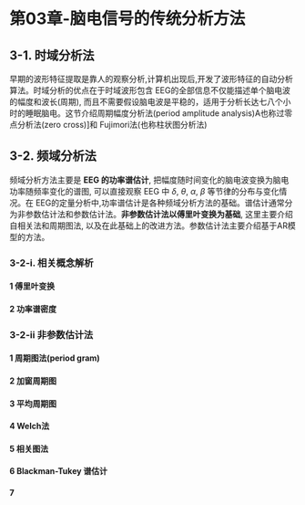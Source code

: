 # 第03章-脑电信号的传统分析方法
## 3-1. 时域分析法
早期的波形特征提取是靠人的观察分析,计算机出现后,开发了波形特征的自动分析算法。时域分析的优点在于时域波形包含 EEG的全部信息不仅能描述单个脑电波的幅度和波长(周期), 而且不需要假设脑电波是平稳的，适用于分析长达七八个小时的睡眠脑电。这节介绍周期幅度分析法(period amplitude analysis)A也称过零点分析法(zero cross)]和 Fujimori法(也称柱状图分析法)


## 3-2. 频域分析法
频域分析方法主要是 **EEG 的功率谱估计**, 把幅度随时间变化的脑电波变换为脑电功率随频率变化的谱图, 可以直接观察 EEG 中 $\delta$, $\theta$, $\alpha$, $\beta$ 等节律的分布与变化情况。在 EEG的定量分析中,功率谱估计是各种频域分析方法的基础。谱估计通常分为非参数估计法和参数估计法。**非参数估计法以傅里叶变换为基础**, 这里主要介绍自相关法和周期图法, 以及在此基础上的改进方法。参数估计法主要介绍基于AR模型的方法。
### 3-2-i. 相关概念解析
#### 1 傅里叶变换


#### 2 功率谱密度


### 3-2-ii 非参数估计法
#### 1 周期图法(period gram)


#### 2 加窗周期图


#### 3 平均周期图


#### 4 Welch法


#### 5 相关图法


#### 6 Blackman-Tukey 谱估计



#### 7 



